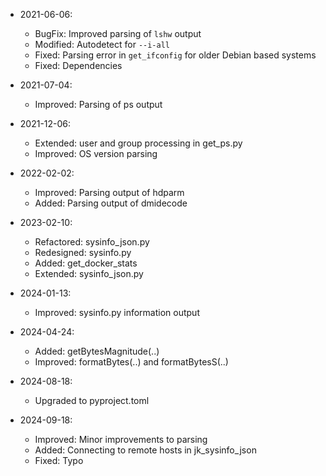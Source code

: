 * 2021-06-06:
	* BugFix: Improved parsing of `lshw` output
	* Modified: Autodetect for `--i-all`
	* Fixed: Parsing error in `get_ifconfig` for older Debian based systems
	* Fixed: Dependencies

* 2021-07-04:
	* Improved: Parsing of ps output

* 2021-12-06:
	* Extended: user and group processing in get_ps.py
	* Improved: OS version parsing

* 2022-02-02:
	* Improved: Parsing output of hdparm
	* Added: Parsing output of dmidecode

* 2023-02-10:
	* Refactored: sysinfo_json.py
	* Redesigned: sysinfo.py
	* Added: get_docker_stats
	* Extended: sysinfo_json.py

* 2024-01-13:
	* Improved: sysinfo.py information output

* 2024-04-24:
	* Added: getBytesMagnitude(..)
	* Improved: formatBytes(..) and formatBytesS(..)

* 2024-08-18:
	* Upgraded to pyproject.toml

* 2024-09-18:
	* Improved: Minor improvements to parsing
	* Added: Connecting to remote hosts in jk_sysinfo_json
	* Fixed: Typo

